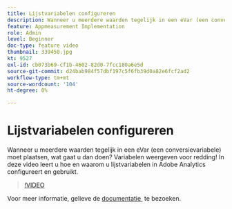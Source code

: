 ```yaml
---
title: Lijstvariabelen configureren
description: Wanneer u meerdere waarden tegelijk in een eVar (een conversievariabele) moet plaatsen, wat gaat u dan doen? Variabelen weergeven voor redding! In deze video leert u hoe en waarom u lijstvariabelen in Adobe Analytics configureert en gebruikt.
feature: Appmeasurement Implementation
role: Admin
level: Beginner
doc-type: feature video
thumbnail: 339450.jpg
kt: 9527
exl-id: cb073b69-cf1b-4602-82d0-7fcc180a6e5d
source-git-commit: d24bab984f57dbf197c5f6fb39d0a82e6fcf2ad2
workflow-type: tm+mt
source-wordcount: '104'
ht-degree: 0%

---
```


# Lijstvariabelen configureren

Wanneer u meerdere waarden tegelijk in een eVar (een conversievariabele) moet plaatsen, wat gaat u dan doen? Variabelen weergeven voor redding! In deze video leert u hoe en waarom u lijstvariabelen in Adobe Analytics configureert en gebruikt.

>[!VIDEO](https://video.tv.adobe.com/v/339450/?quality=12&learn=on)

Voor meer informatie, gelieve de [&#x200B; documentatie &#x200B;](https://experienceleague.adobe.com/docs/analytics/admin/admin-tools/conversion-variables/list-var-admin.html?lang=nl-NL) te bezoeken.
